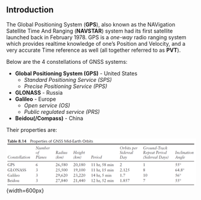 ## Introduction

The Global Positioning System (**GPS**), also known as the NAVigation Satellite Time And Ranging (**NAVSTAR**) system had its first satellite launched back in February 1978. GPS is a *one-­way* radio ranging system which provides real­time knowledge of one’s Position and Velocity, and a very accurate Time reference as well (all together referred to as **PVT**).

Below are the 4 constellations of GNSS systems:

* **Global Positioning System (GPS)** \- United States
  * *Standard Positioning Service (SPS)*  
  * *Precise Positioning Service (PPS)*  
* **GLONASS** \- Russia
* **Galileo** \- Europe  
  * *Open service (OS)*  
  * *Public regulated service (PRS)*  
* **Beidou(/Compass)** \- China

Their properties are:

![Properties of GNSS systems](../../../images/groves/gnss_constellations_properties.png){width=600px}
